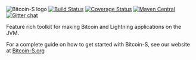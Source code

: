 ![Bitcoin-S logo](website/static/img/bitcoin-s-dark-logo.png)
[![Build Status](https://travis-ci.org/bitcoin-s/bitcoin-s.svg?branch=master)](https://travis-ci.org/bitcoin-s/bitcoin-s) [![Coverage Status](https://coveralls.io/repos/github/bitcoin-s/bitcoin-s/badge.svg?branch=master)](https://coveralls.io/github/bitcoin-s/bitcoin-s?branch=master) [![Maven Central](https://img.shields.io/badge/Maven%20Central-0.2.0-brightgreen.svg)](https://mvnrepository.com/artifact/org.bitcoin-s) [![Gitter chat](https://badges.gitter.im/gitterHQ/gitter.png)](https://gitter.im/bitcoin-s-core)

Feature rich toolkit for making Bitcoin and Lightning applications
on the JVM.
 
For a complete guide on how to get started with Bitcoin-S, see our website at
[Bitcoin-S.org](https://bitcoin-s.org)
